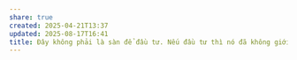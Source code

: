 ```yaml
---
share: true
created: 2025-04-21T13:37
updated: 2025-08-17T16:41
title: Đây không phải là sàn để đầu tư. Nếu đầu tư thì nó đã không giới hạn 500k/ngày mà sẽ để cho càng nhiều càng lời
---
```

